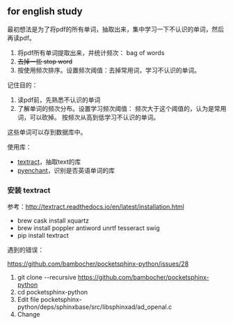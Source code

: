 
## for english study

最初想法是为了将pdf的所有单词，抽取出来，集中学习一下不认识的单词，然后再读pdf。

1. 将pdf所有单词提取出来，并统计频次： bag of words
2. ~~去掉一些 stop word~~
3. 按使用频次排序。设置频次阈值：去掉常用词，学习不认识的单词。

记住目的：
1. 读pdf前，先熟悉不认识的单词
2. 了解单词的频次分布。设置学习频次阈值： 频次大于这个阈值的，认为是常用词，可以砍掉。 按频次从高到低学习不认识的单词。

这些单词可以存到数据库中。


使用库：
 
- [textract](http://textract.readthedocs.io/en/latest/installation.html)，抽取text的库
- [pyenchant](http://pythonhosted.org/pyenchant/)，识别是否英语单词的库

### 安装 textract

参考：http://textract.readthedocs.io/en/latest/installation.html

- brew cask install xquartz
- brew install poppler antiword unrtf tesseract swig
- pip install textract

遇到的错误：

https://github.com/bambocher/pocketsphinx-python/issues/28

1. git clone --recursive https://github.com/bambocher/pocketsphinx-python
2. cd pocketsphinx-python
3. Edit file pocketsphinx-python/deps/sphinxbase/src/libsphinxad/ad_openal.c
4. Change

